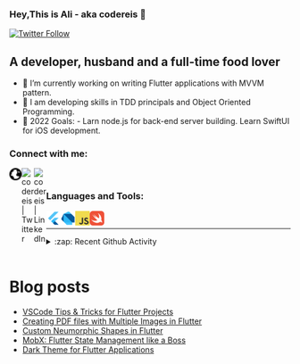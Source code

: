 ### Hey,This is Ali - aka codereis 👋

 
[![Twitter Follow](https://img.shields.io/twitter/follow/codereis1?label=Follow%20codereis&style=social)](https://twitter.com/Codereis1)


## A developer, husband and a full-time food lover

- :calling: I’m currently working on writing Flutter applications with MVVM pattern.
- :beginner: I am developing skills in TDD principals and Object Oriented Programming.
- 🔭 2022 Goals: - Larn node.js for back-end server building. Learn SwiftUI for iOS development.

### Connect with me:

[<img align="left" alt="codereis" width="22px" src="https://raw.githubusercontent.com/iconic/open-iconic/master/svg/globe.svg" />][website]
[<img align="left" alt="codereis | Twitter" width="22px" src="https://cdn.jsdelivr.net/npm/simple-icons@v3/icons/twitter.svg" />][twitter]
[<img align="left" alt="codereis | LinkedIn" width="22px" src="https://cdn.jsdelivr.net/npm/simple-icons@v3/icons/linkedin.svg" />][linkedin]


<br />

### Languages and Tools:

<img align="left" alt="GitHub" width="26px" src="https://raw.githubusercontent.com/github/explore/cebd63002168a05a6a642f309227eefeccd92950/topics/flutter/flutter.png" />

<img align="left" alt="GitHub" width="26px" src="https://raw.githubusercontent.com/github/explore/80688e429a7d4ef2fca1e82350fe8e3517d3494d/topics/dart/dart.png" />

<img align="left" alt="JavaScript" width="26px" src="https://raw.githubusercontent.com/github/explore/80688e429a7d4ef2fca1e82350fe8e3517d3494d/topics/javascript/javascript.png" />

<img align="left" alt="JavaScript" width="26px" src="https://raw.githubusercontent.com/github/explore/80688e429a7d4ef2fca1e82350fe8e3517d3494d/topics/swift/swift.png" />

<br />

---

<details>
  <summary>:zap: Recent Github Activity</summary>
 
<!--START_SECTION:waka-->
```text
Week: 21 April, 2022 - 28 April, 2022

Dart    17 hrs 27 mins  ████████████████████████▓   98.22 % 
Other   11 mins         ▒░░░░░░░░░░░░░░░░░░░░░░░░   01.06 % 
JSON    3 mins          ░░░░░░░░░░░░░░░░░░░░░░░░░   00.37 % 
YAML    3 mins          ░░░░░░░░░░░░░░░░░░░░░░░░░   00.30 % 
XML     0 secs          ░░░░░░░░░░░░░░░░░░░░░░░░░   00.04 % 
```
<!--END_SECTION:waka-->
</details>

<br />


# Blog posts
<!-- BLOG-POST-LIST:START -->
- [VSCode Tips &amp; Tricks for Flutter Projects](https://dev.to/husbycodereis/vscode-tips-tricks-for-flutter-projects-4m12)
- [Creating PDF files with Multiple Images in Flutter](https://dev.to/husbycodereis/creating-pdf-files-with-multiple-images-in-flutter-3eco)
- [Custom Neumorphic Shapes in Flutter](https://dev.to/husbycodereis/custom-neumorphic-shapes-in-flutter-1mml)
- [MobX: Flutter State Management like a Boss](https://dev.to/husbycodereis/mobx-flutter-state-management-like-a-boss-28m5)
- [Dark Theme for Flutter Applications](https://dev.to/husbycodereis/dark-theme-for-flutter-applications-2ngp)
<!-- BLOG-POST-LIST:END -->

[website]: https://codereis.com
[twitter]: https://twitter.com/Codereis1
[linkedin]: https://www.linkedin.com/in/alirizareisoglu/
